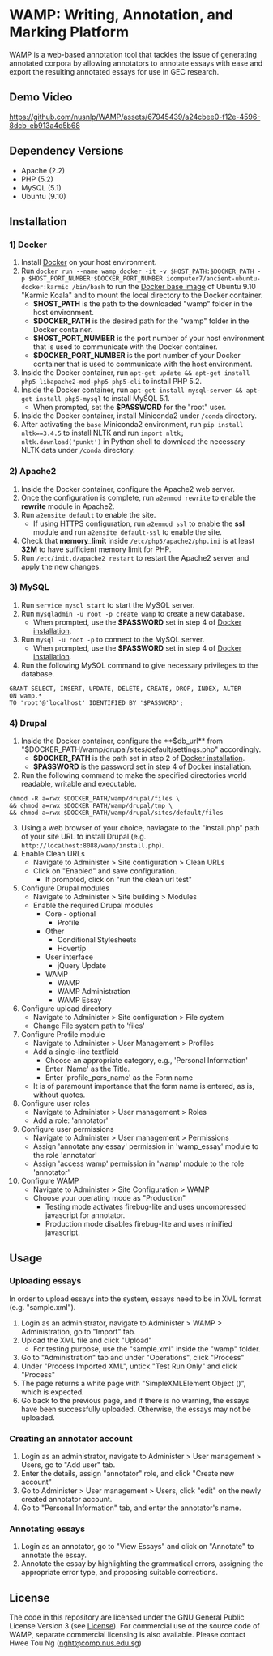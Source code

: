 # WAMP: Writing, Annotation, and Marking Platform

WAMP is a web-based annotation tool that tackles the issue of generating annotated corpora by allowing annotators to annotate essays with ease and export the resulting annotated essays for use in GEC research.

## Demo Video
https://github.com/nusnlp/WAMP/assets/67945439/a24cbee0-f12e-4596-8dcb-eb913a4d5b68

## Dependency Versions
- Apache (2.2)
- PHP (5.2)
- MySQL (5.1)
- Ubuntu (9.10)

## Installation
### 1) Docker
1) Install [Docker](https://www.docker.com) on your host environment.
2) Run `docker run --name wamp_docker -it -v $HOST_PATH:$DOCKER_PATH -p $HOST_PORT_NUMBER:$DOCKER_PORT_NUMBER icomputer7/ancient-ubuntu-docker:karmic /bin/bash` to run the [Docker base image](https://github.com/iComputer7/ancient-ubuntu-docker) of Ubuntu 9.10 "Karmic Koala" and to mount the local directory to the Docker container.
    * **$HOST_PATH** is the path to the downloaded "wamp" folder in the host environment.
    * **$DOCKER_PATH** is the desired path for the "wamp" folder in the Docker container.
    * **$HOST_PORT_NUMBER** is the port number of your host environment that is used to communicate with the Docker container.
    * **$DOCKER_PORT_NUMBER** is the port number of your Docker container that is used to communicate with the host environment.
3) Inside the Docker container, run `apt-get update && apt-get install php5 libapache2-mod-php5 php5-cli` to install PHP 5.2.
4) Inside the Docker container, run `apt-get install mysql-server && apt-get install php5-mysql` to install MySQL 5.1.
    * When prompted, set the **$PASSWORD** for the "root" user.
5) Inside the Docker container, install Miniconda2 under `/conda` directory.
6) After activating the `base` Miniconda2 environment, run `pip install nltk==3.4.5` to install NLTK and run `import nltk; nltk.download('punkt')` in Python shell to download the necessary NLTK data under `/conda` directory.

### 2) Apache2
1) Inside the Docker container, configure the Apache2 web server.
2) Once the configuration is complete, run `a2enmod rewrite` to enable the **rewrite** module in Apache2.
3) Run `a2ensite default` to enable the site.
	* If using HTTPS configuration, run `a2enmod ssl` to enable the **ssl** module and run `a2ensite default-ssl` to enable the site.
5) Check that **memory_limit** inside `/etc/php5/apache2/php.ini` is at least **32M** to have sufficient memory limit for PHP.
6) Run `/etc/init.d/apache2 restart` to restart the Apache2 server and apply the new changes.

### 3) MySQL
1) Run `service mysql start` to start the MySQL server.
2) Run `mysqladmin -u root -p create wamp` to create a new database.
    * When prompted, use the **$PASSWORD** set in step 4 of [Docker installation](#1-docker).
3) Run `mysql -u root -p` to connect to the MySQL server.
    * When prompted, use the **$PASSWORD** set in step 4 of [Docker installation](#1-docker).
4) Run the following MySQL command to give necessary privileges to the database.
```
GRANT SELECT, INSERT, UPDATE, DELETE, CREATE, DROP, INDEX, ALTER
ON wamp.*
TO 'root'@'localhost' IDENTIFIED BY '$PASSWORD';
```

### 4) Drupal
1) Inside the Docker container, configure the **$db_url** from "$DOCKER_PATH/wamp/drupal/sites/default/settings.php" accordingly.
    * **$DOCKER_PATH** is the path set in step 2 of [Docker installation](#1-docker).
    * **$PASSWORD** is the password set in step 4 of [Docker installation](#1-docker).
2) Run the following command to make the specified directories world readable, writable and executable.
```
chmod -R a=rwx $DOCKER_PATH/wamp/drupal/files \
&& chmod a=rwx $DOCKER_PATH/wamp/drupal/tmp \
&& chmod a=rwx $DOCKER_PATH/wamp/drupal/sites/default/files
```
3) Using a web browser of your choice, naviagate to the "install.php" path of your site URL to install Drupal (e.g. `http://localhost:8088/wamp/install.php`).
4) Enable Clean URLs
    - Navigate to Administer > Site configuration > Clean URLs
    - Click on "Enabled" and save configuration. 
        - If prompted, click on "run the clean url test"
5) Configure Drupal modules
	- Navigate to Administer > Site building > Modules
	- Enable the required Drupal modules
		- Core - optional
            - Profile
		- Other
            - Conditional Stylesheets
		    - Hovertip
		- User interface
            - jQuery Update
		- WAMP
            - WAMP
            - WAMP Administration
            - WAMP Essay
6) Configure upload directory
	- Navigate to Administer > Site configuration > File system
	- Change File system path to 'files'
7) Configure Profile module
	- Navigate to Administer > User Management > Profiles
	- Add a single-line textfield
		- Choose an appropriate category, e.g., 'Personal Information'
		- Enter 'Name' as the Title.
		- Enter 'profile_pers_name' as the Form name
    - It is of paramount importance that the form name is entered, as is, without quotes.
8) Configure user roles
	- Navigate to Administer > User management > Roles
	- Add a role: 'annotator'
9) Configure user permissions
	- Navigate to Administer > User management > Permissions
	- Assign 'annotate any essay' permission in 'wamp_essay' module to the role 'annotator'
	- Assign 'access wamp' permission in 'wamp' module to the role 'annotator'
10) Configure WAMP
	- Navigate to Administer > Site Configuration > WAMP
	- Choose your operating mode as "Production"
		- Testing mode activates firebug-lite and uses uncompressed javascript for annotator. 
		- Production mode disables firebug-lite and uses minified javascript.

## Usage
### Uploading essays
In order to upload essays into the system, essays need to be in XML format (e.g. "sample.xml").

1) Login as an administrator, navigate to Administer > WAMP > Administration, go to "Import" tab.
2) Upload the XML file and click "Upload"
    * For testing purpose, use the "sample.xml" inside the "wamp" folder.
3) Go to "Administration" tab and under "Operations", click "Process"
4) Under "Process Imported XML", untick "Test Run Only" and click "Process"
5) The page returns a white page with "SimpleXMLElement Object ()", which is expected.
6) Go back to the previous page, and if there is no warning, the essays have been successfully uploaded. Otherwise, the essays may not be uploaded.

### Creating an annotator account
1) Login as an administrator, navigate to Administer > User management > Users, go to "Add user" tab.
2) Enter the details, assign "annotator" role, and click "Create new account"
3) Go to Administer > User management > Users, click "edit" on the newly created annotator account.
4) Go to "Personal Information" tab, and enter the annotator's name.

### Annotating essays
1) Login as an annotator, go to "View Essays" and click on "Annotate" to annotate the essay.
2) Annotate the essay by highlighting the grammatical errors, assigning the appropriate error type, and proposing suitable corrections.

## License
The code in this repository are licensed under the GNU General Public License Version 3 (see [License](./LICENSE.txt)). For commercial use of the source code of WAMP, separate commercial licensing is also available. Please contact Hwee Tou Ng (nght@comp.nus.edu.sg)
